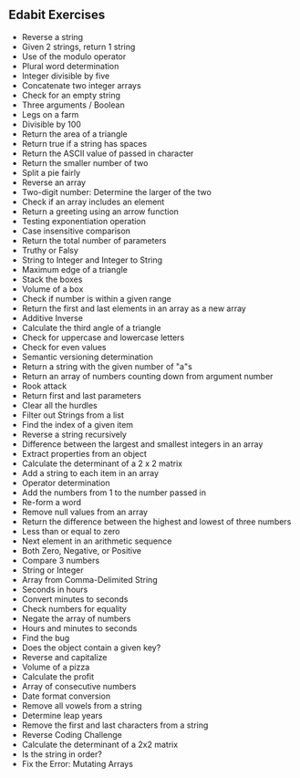 ## Edabit Exercises

* Reverse a string
* Given 2 strings, return 1 string
* Use of the modulo operator
* Plural word determination
* Integer divisible by five
* Concatenate two integer arrays
* Check for an empty string
* Three arguments / Boolean
* Legs on a farm
* Divisible by 100
* Return the area of a triangle
* Return true if a string has spaces
* Return the ASCII value of passed in character
* Return the smaller number of two
* Split a pie fairly
* Reverse an array
* Two-digit number: Determine the larger of the two
* Check if an array includes an element
* Return a greeting using an arrow function
* Testing exponentiation operation
* Case insensitive comparison
* Return the total number of parameters
* Truthy or Falsy
* String to Integer and Integer to String  
* Maximum edge of a triangle
* Stack the boxes
* Volume of a box
* Check if number is within a given range
* Return the first and last elements in an array as a new array
* Additive Inverse
* Calculate the third angle of a triangle
* Check for uppercase and lowercase letters
* Check for even values
* Semantic versioning determination
* Return a string with the given number of "a"s
* Return an array of numbers counting down from argument number
* Rook attack
* Return first and last parameters
* Clear all the hurdles
* Filter out Strings from a list
* Find the index of a given item
* Reverse a string recursively
* Difference between the largest and smallest integers in an array
* Extract properties from an object
* Calculate the determinant of a 2 x 2 matrix
* Add a string to each item in an array
* Operator determination
* Add the numbers from 1 to the number passed in
* Re-form a word
* Remove null values from an array
* Return the difference between the highest and lowest of three numbers
* Less than or equal to zero
* Next element in an arithmetic sequence
* Both Zero, Negative, or Positive
* Compare 3 numbers
* String or Integer
* Array from Comma-Delimited String
* Seconds in hours
* Convert minutes to seconds
* Check numbers for equality
* Negate the array of numbers
* Hours and minutes to seconds
* Find the bug
* Does the object contain a given key?
* Reverse and capitalize
* Volume of a pizza
* Calculate the profit
* Array of consecutive numbers
* Date format conversion
* Remove all vowels from a string
* Determine leap years
* Remove the first and last characters from a string
* Reverse Coding Challenge
* Calculate the determinant of a 2x2 matrix
* Is the string in order?
* Fix the Error: Mutating Arrays
